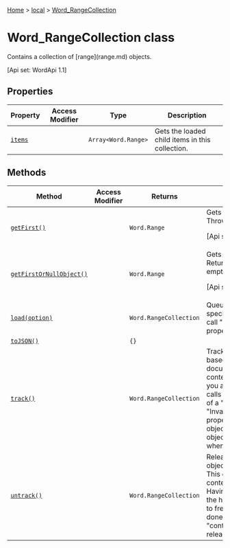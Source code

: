 [Home](./index) &gt; [local](local.md) &gt; [Word\_RangeCollection](local.word_rangecollection.md)

# Word\_RangeCollection class

Contains a collection of \[range\](range.md) objects. 

 \[Api set: WordApi 1.1\]

## Properties

|  Property | Access Modifier | Type | Description |
|  --- | --- | --- | --- |
|  [`items`](local.word_rangecollection.items.md) |  | `Array<Word.Range>` | Gets the loaded child items in this collection. |

## Methods

|  Method | Access Modifier | Returns | Description |
|  --- | --- | --- | --- |
|  [`getFirst()`](local.word_rangecollection.getfirst.md) |  | `Word.Range` | Gets the first range in this collection. Throws if this collection is empty. <p/> \[Api set: WordApi 1.3\] |
|  [`getFirstOrNullObject()`](local.word_rangecollection.getfirstornullobject.md) |  | `Word.Range` | Gets the first range in this collection. Returns a null object if this collection is empty. <p/> \[Api set: WordApi 1.3\] |
|  [`load(option)`](local.word_rangecollection.load.md) |  | `Word.RangeCollection` | Queues up a command to load the specified properties of the object. You must call "context.sync()" before reading the properties. |
|  [`toJSON()`](local.word_rangecollection.tojson.md) |  | `{}` |  |
|  [`track()`](local.word_rangecollection.track.md) |  | `Word.RangeCollection` | Track the object for automatic adjustment based on surrounding changes in the document. This call is a shorthand for context.trackedObjects.add(thisObject). If you are using this object across ".sync" calls and outside the sequential execution of a ".run" batch, and get an "InvalidObjectPath" error when setting a property or invoking a method on the object, you needed to have added the object to the tracked object collection when the object was first created. |
|  [`untrack()`](local.word_rangecollection.untrack.md) |  | `Word.RangeCollection` | Release the memory associated with this object, if it has previously been tracked. This call is shorthand for context.trackedObjects.remove(thisObject). Having many tracked objects slows down the host application, so please remember to free any objects you add, once you're done using them. You will need to call "context.sync()" before the memory release takes effect. |

